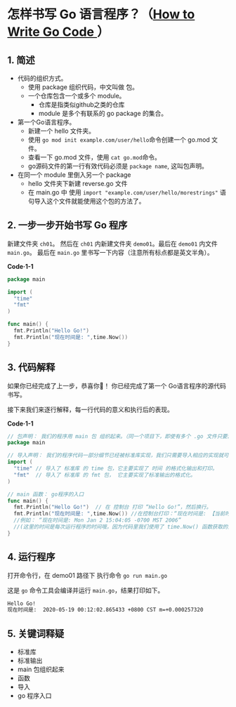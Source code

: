 # 怎样书写 Go 语言程序？（[How to Write Go Code ](https://golang.google.cn/doc/code.html)）



## 1. 简述


- 代码的组织方式。
  - 使用 package 组织代码，中文叫做 包。
  - 一个仓库包含一个或多个 module。
    - 仓库是指类似github之类的仓库
    - module 是多个有联系的 go package 的集合。
- 第一个Go语言程序。
  - 新建一个 hello 文件夹。
  - 使用 `go mod init example.com/user/hello`命令创建一个 go.mod 文件。
  - 查看一下 go.mod 文件，使用 `cat go.mod`命令。
  - go源码文件的第一行有效代码必须是 `package name`, 这叫包声明。
- 在同一个 module 里倒入另一个 package
  - hello 文件夹下新建 reverse.go 文件
  - 在 main.go 中 使用 `import "example.com/user/hello/morestrings"` 语句导入这个文件就能使用这个包的方法了。

## 2. 一步一步开始书写 Go 程序

新建文件夹 `ch01`。 然后在 `ch01` 内新建文件夹 `demo01`。最后在 `demo01` 内文件 `main.go`。
最后在 `main.go` 里书写一下内容（注意所有标点都是英文半角）。

**Code·1-1**
```go
package main

import (
  "time"
  "fmt"
)

func main() {
  fmt.Println("Hello Go!")
  fmt.Println("现在时间是: ",time.Now())
}
```


## 3. 代码解释

如果你已经完成了上一步，恭喜你🎉！ 你已经完成了第一个 Go语言程序的源代码书写。

接下来我们来逐行解释，每一行代码的意义和执行后的表现。

**Code·1-1**
```go
// 包声明： 我们的程序用 main 包 组织起来。（同一个项目下，即使有多个 .go 文件只要源代码的包声明是 “main” 就是被 main包组织起来的。 ）
package main

// 导入声明： 我们的程序代码一部分细节已经被标准库实现，我们只需要导入相应的实现就可以使用了。
import (
  "time" // 导入了 标准库 的 time 包，它主要实现了 时间 的格式化输出和打印。
  "fmt"  // 导入了 标准库 的 fmt 包， 它主要实现了标准输出的格式化。
)

// main 函数： go程序的入口
func main() {
  fmt.Println("Hello Go!")  // 在 控制台 打印 “Hello Go!”，然后换行。
  fmt.Println("现在时间是: ",time.Now()) //在控制台打印：“现在时间是: 【当前时间】” 
  //例如： “现在时间是: Mon Jan 2 15:04:05 -0700 MST 2006” 
  //(这里的时间是每次运行程序的时间哦，因为代码里我们使用了 time.Now() 函数获取的是程序执行时的时间，这个是动态的。)
}
```

## 4. 运行程序 

打开命令行，在 demo01 路径下 执行命令 `go run main.go`

这是 `go` 命令工具会编译并运行 `main.go`，结果打印如下。

```bash
Hello Go!
现在时间是:  2020-05-19 00:12:02.865433 +0800 CST m=+0.000257320

```

## 5. 关键词释疑

- 标准库
- 标准输出
- main 包组织起来
- 函数
- 导入
- go 程序入口